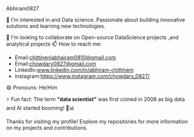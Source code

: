 Abhiram0827

👀 I'm interested in and Data science. Passionate about building innovative solutions and learning new technologies.

💞 I'm looking to collaborate on Open-source DataScience projects ,and analytical projects
📫 How to reach me:

- Email:chittineniabhairam0810@gmail.com
- Email:chowdary0827@gmail.com 
- LinkedIn:www.linkedin.com/in/abhiram-chittineni 
- instagram:https://www.instagram.com/chowdary_0827/ 

😄 Pronouns: He/Him

⚡ Fun fact: The term **"data scientist"** was first coined in 2008 as big data and AI started booming! 🚀📊

Thanks for visiting my profile! Explore my repositories for more information on my projects and contributions.
